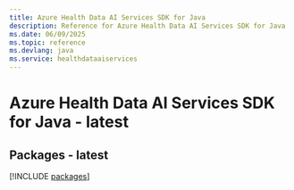 ```yaml
---
title: Azure Health Data AI Services SDK for Java
description: Reference for Azure Health Data AI Services SDK for Java
ms.date: 06/09/2025
ms.topic: reference
ms.devlang: java
ms.service: healthdataaiservices
---
```

# Azure Health Data AI Services SDK for Java - latest
## Packages - latest
[!INCLUDE [packages](health-data-ai-services-index.md)]